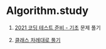 # Algorithm.study

1. [2021 코딩 테스트 준비 - 기초](https://code.plus/course/51) 문제 풀기

2. [클래스 차례대로 풀기](https://solved.ac/class)
